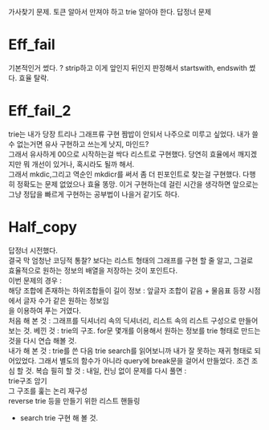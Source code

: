 가사찾기 문제. 토큰 알아서 만져야 하고 trie 알아야 한다. 답정너 문제

 
# Eff_fail  
기본적인거 썼다. ? strip하고 이게 앞인지 뒤인지 판정해서 startswith, endswith 썼다. 효율 탈락.  

# Eff_fail_2  
trie는 내가 당장 트리나 그래프류 구현 짬밥이 안되서 나주으로 미루고 싶었다. 내가 쓸수 없는거면 유사 구현하고 쓰는게 낫지, 마인드?  
그래서 유사하게 00으로 시작하는걸 싹다 리스트로 구현했다. 당연히 효율에서 깨지겠지만 뭐 개선이 있거나, 혹시라도 될까 해서.  
그래서 mkdic,그리고 역순인 mkdicr를 써서 좀 더 핀포인트로 찾는걸 구현했다. 다행히 정확도는 문제 없었으나 효율 똥망. 이거 구현하는데 걸린 시간을 생각하면 앞으로는 그냥 정답을 빠르게 구현하는 공부법이 나을거 같기도 하다.   
# Half_copy  
답정너 시전했다.  
결국 막 엄청난 코딩적 통찰? 보다는 리스트 형태의 그래프를 구현 할 줄 알고, 그걸로 효율적으로 원하는 정보의 배열을 저장하는 것이 포인트다.  
이번 문제의 경우 :  
해당 조합에 존재하는 하위조합들이 길이 정보 : 앞글자 조합이 같음 + 물음표 등장 시점에서 글자 수가 같은 원하는 정보임  
을 이용하여 푸는 거였다.  
처음 해 본 것 : 그래프를 딕셔너리 속의 딕셔너리, 리스트 속의 리스트 구성으로 만들어 보는 것.
베낀 것 : trie의 구조. for문 몇개를 이용해서 원하는 정보를 trie 형태로 만드는 것을 다시 연습 해볼 것.  
내가 해 본 것 : trie를 쓴 다음 trie search를 읽어보니까 내가 잘 못하는 재귀 형태로 되어있었다. 그래서 별도의 함수가 아니라 query에 break문을 걸어서 만들었다. 조건 조심 할 것. 
복습 필히 할 것 : 내일, 컨닝 없이 문제를 다시 풀면 :  
trie구조 암기  
그 구조를 훑는 논리 재구성  
reverse trie 등을 만들기 위한 리스트 핸들링  
+ search trie 구현 해 볼 것.
